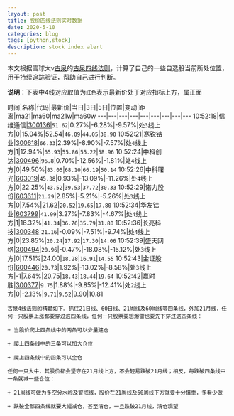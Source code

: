 ```yaml
---
layout: post
title: 股价四线法则实时数据
date: 2020-5-10
categories: blog
tags: [python,stock]
description: stock index alert
---
```



本文根据雪球大v[古泉](https://xueqiu.com/u/7148646888)的[古泉四线法则](https://xueqiu.com/7148646888/130498192)，计算了自己的一些自选股当前所处位置，用于持续追踪验证，帮助自己进行判断。

**说明**：下表中4线对应取值为`红色`表示最新价处于对应指标上方，属正面

时间|名称|代码|最新价|当日|3日|5日|位置|变动|距离|ma21|ma60|ma21w|ma60w
---|---|---|---|---|---|---|---|---
10:52:18|信维通信|[300136](https://xueqiu.com/S/SZ300136)|`51.62`|0.27%|-6.28%|-9.57%|处`3`线上方|0|15.04%|52.54|`46.09`|`44.05`|`38.90`
10:52:21|寒锐钴业|[300618](https://xueqiu.com/S/SZ300618)|`66.33`|2.39%|-8.90%|-7.57%|处`4`线上方|1|12.94%|`65.93`|`55.86`|`55.22`|`58.96`
10:52:24|中科创达|[300496](https://xueqiu.com/S/SZ300496)|`96.8`|0.70%|-12.56%|-1.81%|处`4`线上方|0|49.50%|`83.05`|`68.10`|`66.19`|`50.14`
10:52:26|中科曙光|[603019](https://xueqiu.com/S/SH603019)|`45.38`|0.93%|-13.09%|-11.26%|处`4`线上方|0|22.25%|`43.52`|`39.53`|`37.72`|`30.33`
10:52:29|诺力股份|[603611](https://xueqiu.com/S/SH603611)|`21.29`|2.85%|-5.21%|-5.26%|处`3`线上方|0|7.54%|21.62|`20.52`|`19.65`|`17.80`
10:52:34|华友钴业|[603799](https://xueqiu.com/S/SH603799)|`41.99`|3.27%|-7.83%|-4.67%|处`4`线上方|1|16.32%|`41.34`|`36.76`|`35.79`|`31.80`
10:52:36|长亮科技|[300348](https://xueqiu.com/S/SZ300348)|`21.16`|-0.09%|-7.51%|-9.74%|处`4`线上方|0|23.85%|`20.24`|`17.92`|`17.30`|`14.06`
10:52:39|盛天网络|[300494](https://xueqiu.com/S/SZ300494)|`20.96`|-0.47%|-18.08%|-15.12%|处`3`线上方|0|17.51%|24.00|`18.28`|`16.91`|`14.55`
10:52:43|金证股份|[600446](https://xueqiu.com/S/SH600446)|`20.73`|1.92%|-13.02%|-8.58%|处`3`线上方|-1|7.64%|20.75|`18.43`|`18.44`|`19.64`
10:52:42|赢时胜|[300377](https://xueqiu.com/S/SZ300377)|`9.75`|1.88%|-9.85%|-12.41%|处`2`线上方|0|-2.13%|`9.71`|`9.52`|9.90|10.81

```
古泉4线法则的精髓如下。抓住21日线、60日线、21周线及60周线等四条线，外加21月线，任何一只股票上涨都要穿过这四条线，任何一只股票要想爆雷也要先下穿过这四条线：

+ 当股价爬上四条线中的两条可以少量建仓

+ 爬上四条线中的三条可以加大仓位

+ 爬上四条线中的四条可以全仓

任何一只大牛，其股价都会坚守在21月线上方，不会轻易跌破21月线；相反，每跌破四条线中一条就减一些仓位：

+ 21周线可做为多空分水岭及警戒线，股价在21周线及60周线下方就要十分慎重，多看少做

+ 跌破全部四条线就要大幅减仓，甚至清仓，一旦跌破21月线，清仓观望
```